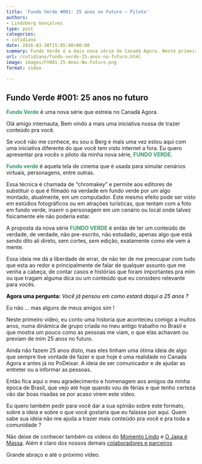 ```yaml
---
title: 'Fundo Verde #001: 25 anos no Futuro – Piloto'
authors:
- Lindoberg Gonçalves
type: post
categories:
- cotidiano
date: 2016-03-30T15:05:08+00:00
summary: Fundo Verde é a mais nova série do Canadá Agora. Neste primeiro vídeo piloto, Berg explica a proposta e conta a história da dinâmica "25 anos no futuro.
url: /cotidiano/fundo-verde-25-anos-no-futuro.html
image: images/FV001-25-Anos-No-Futuro.png
format: video

---
```

## Fundo Verde #001: 25 anos no futuro

**<span style="color: #339966;">Fundo Verde</span>** é uma nova série que estreia no Canadá Agora.

Olá amigo internauta,
Bem vindo a mais uma iniciativa nossa de trazer conteúdo pra você.

Se você não me conhece, eu sou o Berg e mais uma vez estou aqui com uma iniciativa diferente do que você tem visto internet a fora. Eu quero apresentar pra vocês o piloto da minha nova série, **<span style="color: #339966;">FUNDO VERDE</span>**.

<span style="color: #339966;"><strong>Fundo verde</strong></span> é aquela tela de cinema que é usada para simular cenários virtuais, personagens, entre outras.

Essa técnica é chamada de &#8220;chromakey&#8221; e permite aos editores de substituir o que é filmado na verdade em fundo verde por um algo montado, atualmente, em um computador. Este mesmo efeito pode ser visto em estúdios fotográficos ou em atrações turísticas, que tentam com a foto em fundo verde, inserir o personagem em um cenário ou local onde talvez fisicamente ele não poderia estar.

A proposta da nova série **<span style="color: #339966;">FUNDO VERDE</span>** é então de ter um conteúdo de verdade, de verdade, não pre-escrito, não estudado, apenas algo que está sendo dito ali direto, sem cortes, sem edição, exatamente como ele vem a mente.

Essa ideia me dá a liberdade de errar, de não ter de me preocupar com tudo que esta ao redor e principalmente de falar de qualquer assunto que me venha a cabeça, de contar casos e histórias que foram importantes pra mim ou que tragam alguma dica ou um conteúdo que eu considero relevante para vocês.

**<span style="color: #000000;">Agora uma pergunta:</span>** _<span style="color: #000000;">Você já pensou em como estará daqui a 25 anos ?</span>_

Eu não &#8230; mas alguns de meus amigos sim !

Neste primeiro vídeo, eu conto uma historia que aconteceu comigo a muitos anos, numa dinâmica de grupo criada no meu antigo trabalho no Brasil e que mostra um pouco como as pessoas me viam, o que elas achavam ou previam de mim 25 anos no futuro.

Ainda não fazem 25 anos disto, mas eles tinham uma ótima ideia de algo que sempre tive vontade de fazer e que hoje é uma realidade no Canada Agora e antes já no PoDeixar. A ideia de ser comunicador e de ajudar as entreter ou a informar as pessoas.

Então fica aqui o meu agradecimento e homenagem aos amigos da minha época de Brasil, que vejo até hoje quando vou de férias e que tenho certeza vão dar boas risadas se por acaso virem este vídeo.

Eu quero também pedir para você dar a sua opinião sobre este formato, sobre a ideia e sobre o que você gostaria que eu falasse por aqui. Quem sabe sua ideia não me ajuda a trazer mais conteúdo pra você e pra toda a comunidade ?

Não deixe de conhecer também os vídeos do <a href="http://www.canadaagora.com/berg" target="_blank">Momento Lindo</a> e <a href="http://www.canadaagora.com/japa" target="_blank">O Japa é Massa</a>. Além é claro dos nossos demais <a href="http://www.canadaagora.com/staff" target="_blank">colaboradores e parceiros</a>

Grande abraço e até o próximo vídeo.